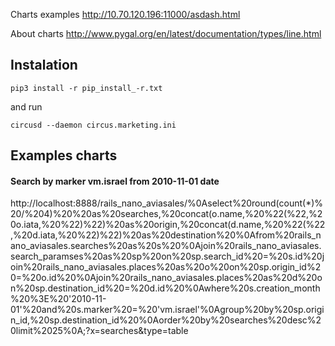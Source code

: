 
Charts examples 
http://10.70.120.196:11000/asdash.html


About charts
http://www.pygal.org/en/latest/documentation/types/line.html




## Instalation

```
pip3 install -r pip_install_-r.txt
```

and run

```
circusd --daemon circus.marketing.ini
```


## Examples charts


#### Search by marker vm.israel from 2010-11-01 date

http://localhost:8888/rails_nano_aviasales/%0Aselect%20round(count(*)%20/%204)%20%20as%20searches,%20concat(o.name,%20%22(%22,%20o.iata,%20%22)%22)%20as%20origin,%20concat(d.name,%20%22(%22,%20d.iata,%20%22)%22)%20as%20destination%20%0Afrom%20rails_nano_aviasales.searches%20as%20s%20%0Ajoin%20rails_nano_aviasales.search_paramses%20as%20sp%20on%20sp.search_id%20=%20s.id%20join%20rails_nano_aviasales.places%20as%20o%20on%20sp.origin_id%20=%20o.id%20%0Ajoin%20rails_nano_aviasales.places%20as%20d%20on%20sp.destination_id%20=%20d.id%20%0Awhere%20s.creation_month%20%3E%20'2010-11-01'%20and%20s.marker%20=%20'vm.israel'%0Agroup%20by%20sp.origin_id,%20sp.destination_id%20%0Aorder%20by%20searches%20desc%20limit%2025%0A;?x=searches&type=table



